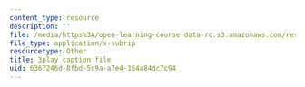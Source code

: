 ```yaml
---
content_type: resource
description: ''
file: /media/https%3A/open-learning-course-data-rc.s3.amazonaws.com/res-6-012-introduction-to-probability-spring-2018/6367246d8fbd5c9aa7e4154a84dc7c94_jPB9zI8F7rE.vtt
file_type: application/x-subrip
resourcetype: Other
title: 3play caption file
uid: 6367246d-8fbd-5c9a-a7e4-154a84dc7c94
---
```

